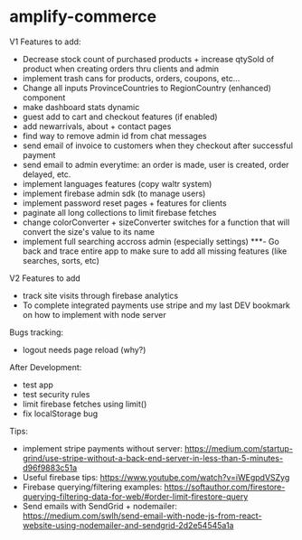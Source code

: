 # amplify-commerce

V1 Features to add: 
- Decrease stock count of purchased products + increase qtySold of product when creating orders thru clients and admin
- implement trash cans for products, orders, coupons, etc...
- Change all inputs ProvinceCountries to RegionCountry (enhanced) component
- make dashboard stats dynamic
- guest add to cart and checkout features (if enabled)
- add newarrivals, about + contact pages
- find way to remove admin id from chat messages
- send email of invoice to customers when they checkout after successful payment
- send email to admin everytime: an order is made, user is created, order delayed, etc.
- implement languages features (copy waltr system)
- implement firebase admin sdk (to manage users)
- implement password reset pages + features for clients
- paginate all long collections to limit firebase fetches
- change colorConverter + sizeConverter switches for a function that will convert the size's value to its name
- implement full searching accross admin (especially settings)
***- Go back and trace entire app to make sure to add all missing features (like searches, sorts, etc)

V2 Features to add
- track site visits through firebase analytics
- To complete integrated payments use stripe and my last DEV bookmark on how to implement with node server

Bugs tracking:
- logout needs page reload (why?)

After Development:
- test app
- test security rules
- limit firebase fetches using limit()
- fix localStorage bug

Tips:

- implement stripe payments without server: 
https://medium.com/startup-grind/use-stripe-without-a-back-end-server-in-less-than-5-minutes-d96f9883c51a
- Useful firebase tips: 
https://www.youtube.com/watch?v=iWEgpdVSZyg
- Firebase querying/filtering examples: 
https://softauthor.com/firestore-querying-filtering-data-for-web/#order-limit-firestore-query
- Send emails with SendGrid + nodemailer: 
https://medium.com/swlh/send-email-with-node-js-from-react-website-using-nodemailer-and-sendgrid-2d2e54545a1a